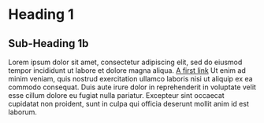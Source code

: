# Heading 1

## Sub-Heading 1b
Lorem ipsum dolor sit amet, consectetur adipiscing elit, sed do eiusmod tempor incididunt ut labore et dolore magna aliqua. [A first link](http://link1.de) Ut enim ad minim veniam, quis nostrud exercitation ullamco laboris nisi ut aliquip ex ea commodo consequat. Duis aute irure dolor in reprehenderit in voluptate velit esse cillum dolore eu fugiat nulla pariatur. Excepteur sint occaecat cupidatat non proident, sunt in culpa qui officia deserunt mollit anim id est laborum.